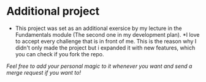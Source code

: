 # Additional project

* This project was set as an additional exersice by my lecture in the Fundamentals module (The second one in my development plan). 
*I love to accept every challenge that is in front of me. This is the reason why I didn't only made the project but i expanded it with new features, which you can check if you fork the repo. 

*Feel free to add your personal magic to it whenever you want and send a merge request if you want to!*

